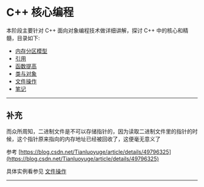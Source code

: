 # C++ 核心编程

本阶段主要针对 C++ 面向对象编程技术做详细讲解，探讨 C++ 中的核心和精髓，目录如下:

* [内存分区模型](./notes/part1.md)
* [引用](./notes/part2.md)
* [函数提高](./notes/part3.md)
* [类与对象](./notes/part4.md)
* [文件操作](./notes/part5.md)
* [笔记](./notes/photos/)

---

## 补充

而众所周知，二进制文件是不可以存储指针的，因为读取二进制文件里的指针的时候，这个指针原来指向的内存地址已经被回收了，这便毫无意义了

参考 [https://blog.csdn.net/Tianluoyuge/article/details/49796325](https://blog.csdn.net/Tianluoyuge/article/details/49796325)

具体实例看参见 [文件操作](./notes/part5.md)

---
